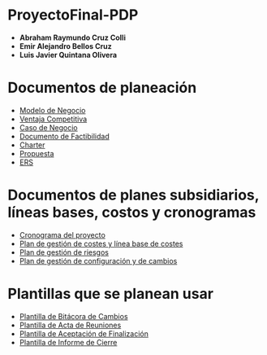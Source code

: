 # ProyectoFinal-PDP

- **Abraham Raymundo Cruz Colli**
- **Emir Alejandro Bellos Cruz**
- **Luis Javier Quintana Olivera**

# Documentos de planeación

- [Modelo de Negocio](documentos/ModeloNegocios.jpg)  
- [Ventaja Competitiva](documentos/VentajaCompetitiva.jpg)  
- [Caso de Negocio](documentos/CasoDeNegocio.pdf)  
- [Documento de Factibilidad](documentos/DocumentoFactibilidad.pdf)  
- [Charter](documentos/Charter.pdf)  
- [Propuesta](documentos/Propuesta.pdf)  
- [ERS](documentos/DocumentodeRequerimiento.pdf)  

# Documentos de planes subsidiarios, líneas bases, costos y cronogramas

- [Cronograma del proyecto](documentos/CronogramaDelProyecto.xlsx)  
- [Plan de gestión de costes y línea base de costes](documentos/)  
- [Plan de gestión de riesgos](documentos/)  
- [Plan de gestión de configuración y de cambios](documentos/PlanDeGestión-ConfiguraciónyCambios.pdf)  

# Plantillas que se planean usar

- [Plantilla de Bitácora de Cambios](documentos/Plantillas.pdf)  
- [Plantilla de Acta de Reuniones](documentos/Plantillas.pdf)  
- [Plantilla de Aceptación de Finalización](documentos/Plantillas.pdf)  
- [Plantilla de Informe de Cierre](documentos/Plantillas.pdf)  
